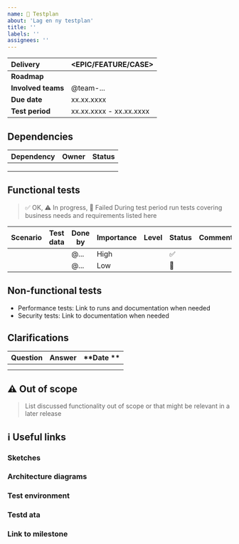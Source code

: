 ```yaml
---
name: 🧪 Testplan
about: 'Lag en ny testplan'
title: ''
labels: ''
assignees: ''
---
```


| **Delivery**             | <EPIC/FEATURE/CASE>                               |
|:-------------------------|:--------------------------------------------------|
| **Roadmap**              |                                                   |
| **Involved teams**       | @team-...                                         |
| **Due date**             | xx.xx.xxxx                                        |
| **Test period**          | xx.xx.xxxx - xx.xx.xxxx                           |


## Dependencies

| **Dependency**                     | **Owner**                  | **Status** |
|:-----------------------------------|:---------------------------|:-----------|
|                                    |                            |            |
|                                    |                            |            |
|                                    |                            |            |


## Functional tests
> ✅ OK, ⚠️ In progress, 🛑 Failed
> During test period run tests covering business needs and requirements listed here

| Scenario   | Test data | Done by     | Importance | Level  | Status | Comment |
|------------|-----------|-------------|------------|---------|-------|---------|
|            |           | @...        | High       |         | ✅     |        |
|            |           | @...        | Low        |         | 🛑     |        |


## Non-functional tests

- Performance tests: Link to runs and documentation when needed
- Security tests: Link to documentation when needed


## Clarifications

| **Question**                     | **Answer**                   | **Date **  |
|:---------------------------------|:-----------------------------|:-----------|
|                                  |                              |            |
|                                  |                              |            |

## ⚠️ Out of scope
> List discussed functionality out of scope or that might be relevant in a later release


## :information_source: Useful links

### Sketches
### Architecture diagrams
### Test environment
### Testd ata
### Link to milestone
